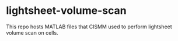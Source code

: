 # lightsheet-volume-scan
This repo hosts MATLAB files that CISMM used to perform lightsheet volume scan on cells.
